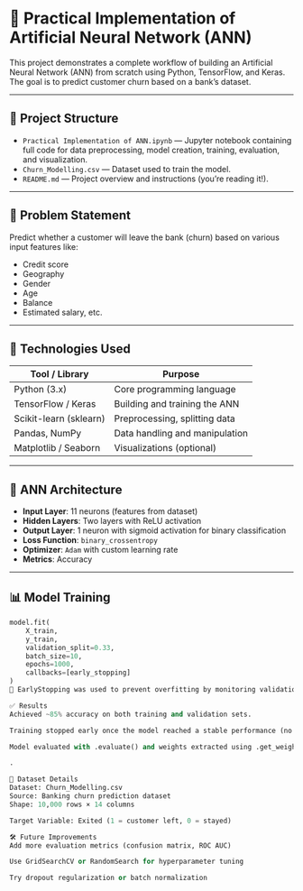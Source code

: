 # 🤖 Practical Implementation of Artificial Neural Network (ANN)

This project demonstrates a complete workflow of building an Artificial Neural Network (ANN) from scratch using Python, TensorFlow, and Keras. The goal is to predict customer churn based on a bank’s dataset.

---

## 📁 Project Structure

- `Practical Implementation of ANN.ipynb` — Jupyter notebook containing full code for data preprocessing, model creation, training, evaluation, and visualization.
- `Churn_Modelling.csv` — Dataset used to train the model.
- `README.md` — Project overview and instructions (you’re reading it!).

---

## 📌 Problem Statement

Predict whether a customer will leave the bank (churn) based on various input features like:
- Credit score
- Geography
- Gender
- Age
- Balance
- Estimated salary, etc.

---

## 🚀 Technologies Used

| Tool / Library        | Purpose                           |
|-----------------------|-----------------------------------|
| Python (3.x)          | Core programming language         |
| TensorFlow / Keras    | Building and training the ANN     |
| Scikit-learn (sklearn)| Preprocessing, splitting data     |
| Pandas, NumPy         | Data handling and manipulation    |
| Matplotlib / Seaborn  | Visualizations (optional)         |

---

## 🧠 ANN Architecture

- **Input Layer**: 11 neurons (features from dataset)
- **Hidden Layers**: Two layers with ReLU activation
- **Output Layer**: 1 neuron with sigmoid activation for binary classification
- **Loss Function**: `binary_crossentropy`
- **Optimizer**: `Adam` with custom learning rate
- **Metrics**: Accuracy

---

## 📊 Model Training

```python
model.fit(
    X_train,
    y_train,
    validation_split=0.33,
    batch_size=10,
    epochs=1000,
    callbacks=[early_stopping]
)
🛑 EarlyStopping was used to prevent overfitting by monitoring validation loss.

✅ Results
Achieved ~85% accuracy on both training and validation sets.

Training stopped early once the model reached a stable performance (no overfitting observed).

Model evaluated with .evaluate() and weights extracted using .get_weights().

.

📁 Dataset Details
Dataset: Churn_Modelling.csv
Source: Banking churn prediction dataset
Shape: 10,000 rows × 14 columns

Target Variable: Exited (1 = customer left, 0 = stayed)

🛠️ Future Improvements
Add more evaluation metrics (confusion matrix, ROC AUC)

Use GridSearchCV or RandomSearch for hyperparameter tuning

Try dropout regularization or batch normalization

